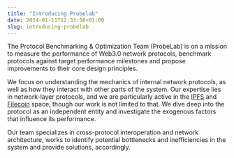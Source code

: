 ```yaml
---
title: "Introducing Probelab"
date: 2024-01-11T12:33:50+01:00
slug: introducing-probelab
---
```


The Protocol Benchmarking & Optimization Team (ProbeLab) is on a mission to measure the performance of Web3.0 network protocols, benchmark protocols against target performance milestones and propose improvements to their core design principles.

We focus on understanding the mechanics of internal network protocols, as well as how they interact with other parts of the system. Our expertise lies in network-layer protocols, and we are particularly active in the [IPFS](https://ipfs.io) and [Filecoin](https://filecoin.io) space, though our work is not limited to that. We dive deep into the protocol as an independent entity and investigate the exogenous factors that influence its performance.

Our team specializes in cross-protocol interoperation and network architecture, works to identify potential bottlenecks and inefficiencies in the system and provide solutions, accordingly. 


